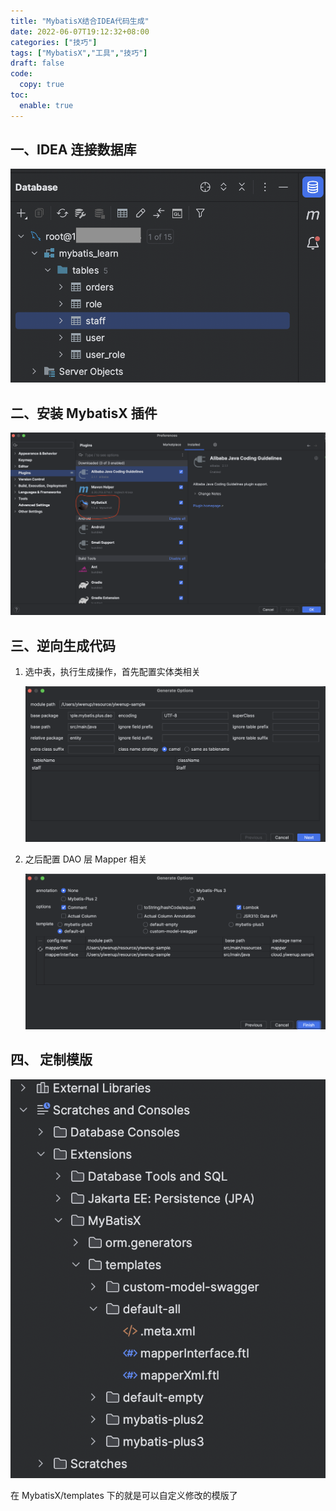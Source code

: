 ```yaml
---
title: "MybatisX结合IDEA代码生成"
date: 2022-06-07T19:12:32+08:00
categories: ["技巧"]
tags: ["MybatisX","工具","技巧"]
draft: false
code:
  copy: true
toc:
  enable: true
---
```


## 一、IDEA 连接数据库

![image-20220610181357696](../images/image-20220610181357696.png)

## 二、安装 MybatisX 插件

![image-20220610181607257](../images/image-20220610181607257.png)

## 三、逆向生成代码

1. 选中表，执行生成操作，首先配置实体类相关

   ![image-20220610181951944](../images/image-20220610181951944.png)

2. 之后配置 DAO 层 Mapper 相关

   ![image-20220610182046125](../images/image-20220610182046125.png)

## 四、 定制模版

![image-20220610182127465](../images/image-20220610182127465.png)

在 MybatisX/templates 下的就是可以自定义修改的模版了